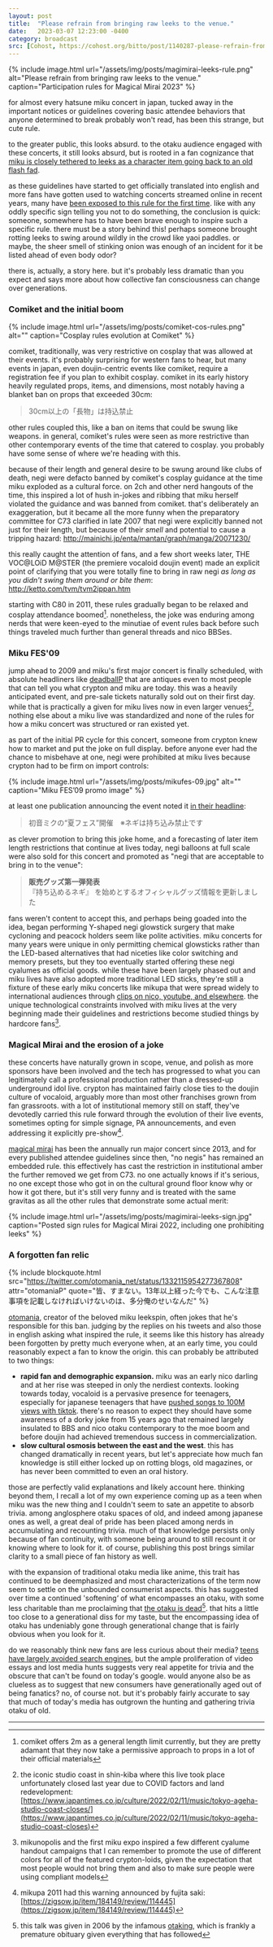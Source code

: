 ```yaml
---
layout: post
title:  "Please refrain from bringing raw leeks to the venue."
date:   2023-03-07 12:23:00 -0400
category: broadcast
src: [Cohost, https://cohost.org/bitto/post/1140287-please-refrain-from]
---
```


{% include image.html url="/assets/img/posts/magimirai-leeks-rule.png" alt="Please refrain from bringing raw leeks to the venue." caption="Participation rules for Magical Mirai 2023" %}

for almost every hatsune miku concert in japan, tucked away in the important notices or guidelines covering basic attendee behaviors that anyone determined to break probably won't read, has been this strange, but cute rule.

to the greater public, this looks absurd. to the otaku audience engaged with these concerts, it still looks absurd, but is rooted in a fan cognizance that [miku is closely tethered to leeks as a character item  going back to an old flash fad](https://anime.stackexchange.com/questions/19509/why-is-miku-shown-with-a-leek).

as these guidelines have started to get officially translated into english and more fans have gotten used to watching concerts streamed online in recent years, many have [been exposed to this rule for the first time](https://twitter.com/EmirichuYT/status/1631470641726779392). like with any oddly specific sign telling you not to do something, the conclusion is quick: someone, somewhere has to have been brave enough to inspire such a specific rule. there must be a story behind this! perhaps someone brought rotting leeks to swing around wildly in the crowd like yaoi paddles. or maybe, the sheer smell of stinking onion was enough of an incident for it be listed ahead of even body odor?

there is, actually, a story here. but it's probably less dramatic than you expect and says more about how collective fan consciousness can change over generations.

### Comiket and the initial boom

{% include image.html url="/assets/img/posts/comiket-cos-rules.png" alt="" caption="Cosplay rules evolution at Comiket" %}

comiket, traditionally, was very restrictive on cosplay that was allowed at their events. it's probably surprising for western fans to hear, but many events in japan, even doujin-centric events like comiket, require a registration fee if you plan to exhibit cosplay. comiket in its early history heavily regulated props, items, and dimensions, most notably having a blanket ban on props that exceeded 30cm:

> 30cm以上の「長物」は持込禁止

other rules coupled this, like a ban on items that could be swung like weapons. in general, comiket's rules were seen as more restrictive than other contemporary events of the time that catered to cosplay. you probably have some sense of where we're heading with this.

because of their length and general desire to be swung around like clubs of death, negi were defacto banned by comiket's cosplay guidance at the time miku exploded as a cultural force. on 2ch and other nerd hangouts of the time, this inspired a lot of hush in-jokes and ribbing that miku herself violated the guidance and was banned from comiket. that's deliberately an exaggeration, but it became all the more funny when the preparatory committee for C73 clarified in late 2007 that negi were explicitly banned not just for their length, but because of their *smell* and potential to cause a tripping hazard: http://mainichi.jp/enta/mantan/graph/manga/20071230/

this really caught the attention of fans, and a few short weeks later, THE VOC@LOiD M@STER (the premiere vocaloid doujin event) made an explicit point of clarifying that you were totally fine to bring in raw negi *as long as you didn't swing them around or bite them*: http://ketto.com/tvm/tvm2ippan.htm

starting with C80 in 2011, these rules gradually began to be relaxed and cosplay attendance boomed[^1]. nonetheless, the joke was enduring among nerds that were keen-eyed to the minutiae of event rules back before such things traveled much further than general threads and nico BBSes.

### Miku FES'09

jump ahead to 2009 and miku's first major concert is finally scheduled, with absolute headliners like [deadballP](https://vocadb.net/Ar/18) that are antiques even to most people that can tell you what crypton and miku are today. this was a heavily anticipated event, and pre-sale tickets naturally sold out on their first day. while that is practically a given for miku lives now in even larger venues[^2], nothing else about a miku live was standardized and none of the rules for how a miku concert was structured or ran existed yet.

as part of the initial PR cycle for this concert, someone from crypton knew how to market and put the joke on full display. before anyone ever had the chance to misbehave at one, negi were prohibited at miku lives because crypton had to be firm on import controls:

{% include image.html url="/assets/img/posts/mikufes-09.jpg" alt="" caption="Miku FES’09 promo image" %}

at least one publication announcing the event noted it [in their headline](https://www.itmedia.co.jp/news/articles/0907/08/news080.html):

> 初音ミクの“夏フェス”開催　※ネギは持ち込み禁止です

as clever promotion to bring this joke home, and a forecasting of later item length restrictions that continue at lives today, negi balloons at full scale were also sold for this concert and promoted as "negi that are acceptable to bring in to the venue":

> <strong>販売グッズ第一弾発表</strong><br>
	『持ち込めるネギ』 を始めとするオフィシャルグッズ情報を更新しました

fans weren't content to accept this, and perhaps being goaded into the idea, began performing Y-shaped negi glowstick surgery that make cycloning and peacock holders seem like polite activities. miku concerts for many years were unique in only permitting chemical glowsticks rather than the LED-based alternatives that had niceties like color switching and memory presets, but they too eventually started offering these negi cyalumes as official goods. while these have been largely phased out and miku lives have also adopted more traditional LED sticks, they're still a fixture of these early miku concerts like mikupa that were spread widely to international audiences through [clips on nico, youtube, and elsewhere](https://www.youtube.com/watch?v=eLouhvfv0Zg). the unique technological constraints involved with miku lives at the very beginning made their guidelines and restrictions become studied things by hardcore fans[^3].

### Magical Mirai and the erosion of a joke

these concerts have naturally grown in scope, venue, and polish as more sponsors have been involved and the tech has progressed to what you can legitimately call a professional production rather than a dressed-up underground idol live. crypton has maintained fairly close ties to the doujin culture of vocaloid, arguably more than most other franchises grown from fan grassroots. with a lot of institutional memory still on staff, they've devotedly carried this rule forward through the evolution of their live events, sometimes opting for simple signage, PA announcements, and even addressing it explicitly pre-show[^4].

[magical mirai](https://magicalmirai.com/10th/) has been the annually run major concert since 2013, and for every published attendee guidelines since then, "no negis" has remained an embedded rule. this effectively has cast the restriction in institutional amber the further removed we get from C73. no one actually knows if it's serious, no one except those who got in on the cultural ground floor know why or how it got there, but it's still very funny and is treated with the same gravitas as all the other rules that demonstrate some actual merit:

{% include image.html url="/assets/img/posts/magimirai-leeks-sign.jpg" caption="Posted sign rules for Magical Mirai 2022, including one prohibiting leeks" %}

### A forgotten fan relic

{% include blockquote.html src="https://twitter.com/otomania_net/status/1332115954277367808" attr="otomaniaP" quote="皆、すまない。13年以上経った今でも、こんな注意事項を記載しなければいけないのは、多分俺のせいなんだ" %}

[otomania](https://vocadb.net/Ar/57), creator of the beloved miku leekspin, often jokes that he's responsible for this ban. judging by the replies on his tweets and also those in english asking what inspired the rule, it seems like this history has already been forgotten by pretty much everyone when, at an early time, you could reasonably expect a fan to know the origin. this can probably be attributed to two things:

- **rapid fan and demographic expansion.** miku was an early nico darling and at her rise was steeped in only the nerdiest contexts. looking towards today, vocaloid is a pervasive presence for teenagers, especially for japanese teenagers that have [pushed songs to 100M views with tiktok](https://www.youtube.com/watch?v=dHXC_ahjtEE). there's no reason to expect they should have some awareness of a dorky joke from 15 years ago that remained largely insulated to BBS and nico otaku contemporary to the moe boom and before doujin had achieved tremendous success in commercialization.
- **slow cultural osmosis between the east and the west**. this has changed dramatically in recent years, but let's appreciate how much fan knowledge is still either locked up on rotting blogs, old magazines, or has never been committed to even an oral history. 

those are perfectly valid explanations and likely account here. thinking beyond them, I recall a lot of my own experience coming up as a teen when miku was the new thing and I couldn't seem to sate an appetite to absorb trivia. among anglosphere otaku spaces of old, and indeed among japanese ones as well, a great deal of pride has been placed among nerds in accumulating and recounting trivia. much of that knowledge persists only because of fan continuity, with someone being around to still recount it or knowing where to look for it. of course, publishing this post brings similar clarity to a small piece of fan history as well.

with the expansion of traditional otaku media like anime, this trait has continued to be deemphasized and most characterizations of the term now seem to settle on the unbounded consumerist aspects. this has suggested over time a continued 'softening‘ of what encompasses an otaku, with some less charitable than me proclaiming that [the otaku is dead](https://www.youtube.com/watch?v=xJcxKtBmrFw)[^5]. that hits a little too close to a generational diss for my taste, but the encompassing idea of otaku has undeniably gone through generational change that is fairly obvious when you look for it.

do we reasonably think new fans are less curious about their media? [teens have largely avoided search engines](https://www.nbcnews.com/tech/social-media/many-gen-zers-dont-use-google-s-prefer-search-tiktok-instagram-rcna38221), but the ample proliferation of video essays and lost media hunts suggests very real appetite for trivia and the obscure that can't be found on today's google. would anyone also be as clueless as to suggest that new consumers have generationally aged out of being fanatics? no, of course not. but it's probably fairly accurate to say that much of today's media has outgrown the hunting and gathering trivia otaku of old.

---

[^1]: comiket offers 2m as a general length limit currently, but they are pretty adamant that they now take a permissive approach to props in a lot of their official materials

[^2]: the iconic studio coast in shin-kiba where this live took place unfortunately closed last year due to COVID factors and land redevelopment: [https://www.japantimes.co.jp/culture/2022/02/11/music/tokyo-ageha-studio-coast-closes/](https://www.japantimes.co.jp/culture/2022/02/11/music/tokyo-ageha-studio-coast-closes)

[^3]: mikunopolis and the first miku expo inspired a few different cyalume handout campaigns that I can remember to promote the use of different colors for all of the featured crypton-loids, given the expectation that most people would not bring them and also to make sure people were using compliant models

[^4]: mikupa 2011 had this warning announced by fujita saki: [https://zigsow.jp/item/184149/review/114445](https://zigsow.jp/item/184149/review/114445)

[^5]: this talk was given in 2006 by the infamous [otaking](https://en.wikipedia.org/wiki/Toshio_Okada), which is frankly a premature obituary given everything that has followed